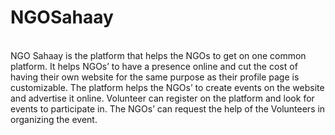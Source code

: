 # NGOSahaay
<br>
NGO Sahaay is the platform that helps the NGOs to get on one common platform. It helps NGOs’
to have a presence online and cut the cost of having their own website for the same purpose as their
profile page is customizable.
The platform helps the NGOs’ to create events on the website and advertise it online. Volunteer can
register on the platform and look for events to participate in. The NGOs’ can request the help of the
Volunteers in organizing the event.

